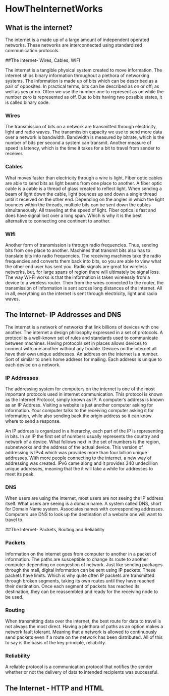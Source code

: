 # HowTheInternetWorks


## What is the internet?  

The internet is a made up of a large amount of independent operated networks. These networks are interconnected using standardized communication protocols. 


##The Internet- Wires, Cables, WIFI 


The internet is a tangible physical system created to move information. The internet ships binary information throughout a plethora of networking systems. The information is made up of bits which can be described as a pair of opposites. In practical terms, bits can be described as on or off; as well as yes or no. Often we use the number one to represent as on while the number zero is represented as off. Due to bits having two possible states, it is called binary code. 

### Wires
The transmission of bits on a network are transmitted through electricity, light and radio waves. The transmission capacity we use to send more data over a network is bandwidth. Bandwidth is measured by bitrate, which is the number of bits per second a system can transmit. Another measure of speed is latency, which is the time it takes for a bit to travel from sender to receiver.

### Cables 
What moves faster than electricity through a wire is light. Fiber optic cables are able to send bits as light beams from one place to another. A fiber optic cable is a cable is a thread of glass created to reflect light. When sending a beam of light down the cable, light bounces up and down a single thread until it received on the other end. Depending on the angles in which the light bounces within the threads, multiple bits can be sent down the cables simultaneously.  All traveling at the speed of light. Fiber optics is fast and does have signal lost over a long span. Which is why it is the best alternative to connecting one continent to another.  

### Wifi
Another form of transmission is through radio frequencies. Thus, sending bits from one place to another. Machines that transmit bits also has to translate bits into radio frequencies. The receiving machines take the radio frequencies and converts them back into bits, so you are able to view what the other end user has sent you. Radio signals are great for wireless networks, but, for large spans of region there will ultimately be signal loss. The way Wi-Fi works is that the information is taken wirelessly from a device to a wireless router. Then from the wires connected to the router, the transmission of information is sent across long distances of the internet. All in all, everything on the internet is sent through electricity, light and radio waves. 

## The Internet- IP Addresses and DNS

The internet is a network of networks that link billions of devices with one another. The internet a design philosophy expressed in a set of protocols.  A protocol is a well-known set of rules and standards used to communicate between machines. Having protocols set in places allows devices to connect with one another without any trouble.  Devices on the internet all have their own unique addresses. An address on the internet is a number. Sort of similar to one’s home address for mailing. Each address is unique to each device on a network. 

### IP Addresses 
The addressing system for computers on the internet is one of the most important protocols used in internet communication. This protocol is known as the Internet Protocol, simply known as IP. A computer’s address is known as an IP Address. Visiting a website is just another computer asking for information. Your computer talks to the receiving computer asking it for information, while also sending back the origin address so it can know where to send a response. 

An IP address is organized in a hierarchy, each part of the IP is representing in bits. In an IP the first set of numbers usually represents the country and network of a device. What follows next in the set of numbers is the region, subnetworks and the address of the actual device. This version of addressing is IPv4 which was provides more than four billion unique addresses. With more people connecting to the internet, a new way of addressing was created. IPv6 came along and it provides 340 undecillion unique addresses, meaning that the it will take a while for addresses to meet its peak. 

### DNS
When users are using the internet, most users are not seeing the IP address itself. What users are seeing is a domain name. A system called DNS, short for Domain Name system. Associates names with corresponding addresses. Computers use DNS to look up the destination of a website one will want to travel to. 


##The Internet- Packets, Routing and Reliability

### Packets

Information on the internet goes from computer to another in a packet of information. The paths are susceptible to change its route to another computer depending on congestion of network. Just like sending packages through the mail, digital information can be sent using IP packets. These packets have limits. Which is why quite often IP packets are transmitted through broken segments, taking its own routes until they have reached their destination. Once each segment of packets has reached its destination, they can be reassembled and ready for the receiving node to be used. 



### Routing 
	
When transmitting data over the internet, the best route for data to travel is not always the most direct. Having a plethora of paths as an option makes a network fault tolerant. Meaning that a network is allowed to continuously send packets even if a route on the network has been distributed. All of this to say is the basis of the key principle, reliability. 

### Reliability

A reliable protocol is a communication protocol that notifies the sender whether or not the delivery of data to intended recipients was successful. 

## The Internet - HTTP and HTML 


